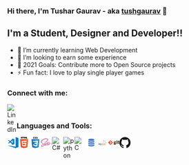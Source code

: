 ### Hi there, I'm Tushar Gaurav - aka [tushgaurav][website] 👋

## I'm a Student, Designer and Developer!!

- 🌱 I’m currently learning Web Development
- 👯 I’m looking to earn some experience
- 🥅 2021 Goals: Contribute more to Open Source projects
- ⚡ Fun fact: I love to play single player games

### Connect with me:

[<img align="left" alt="LinkedIn" width="22px" src="https://cdn.jsdelivr.net/npm/simple-icons@v3/icons/linkedin.svg" />][linkedin]

<br />

### Languages and Tools:

[<img align="left" alt="Visual Studio Code" width="26px" src="https://raw.githubusercontent.com/github/explore/80688e429a7d4ef2fca1e82350fe8e3517d3494d/topics/visual-studio-code/visual-studio-code.png" />][vscode]
[<img align="left" alt="HTML5" width="26px" src="https://raw.githubusercontent.com/github/explore/80688e429a7d4ef2fca1e82350fe8e3517d3494d/topics/html/html.png" />][htmlmozilla]
[<img align="left" alt="CSS3" width="26px" src="https://raw.githubusercontent.com/github/explore/80688e429a7d4ef2fca1e82350fe8e3517d3494d/topics/css/css.png" />][cssmozilla]
[<img align="left" alt="Sass" width="26px" src="https://raw.githubusercontent.com/github/explore/80688e429a7d4ef2fca1e82350fe8e3517d3494d/topics/sass/sass.png" />][sass]
[<img align="left" alt="C#" width="26px" src="https://seeklogo.com/images/C/c-sharp-c-logo-02F17714BA-seeklogo.com.png" />][c#]
[<img align="left" alt="python" width="26px" src="https://camo.githubusercontent.com/888e388801f947dec7c3d843942c277af25fe2b1aed1821542c4e711f210312a/68747470733a2f2f75706c6f61642e77696b696d656469612e6f72672f77696b6970656469612f636f6d6d6f6e732f7468756d622f632f63332f507974686f6e2d6c6f676f2d6e6f746578742e7376672f37363870782d507974686f6e2d6c6f676f2d6e6f746578742e7376672e706e67" />][python]
<img align="left" alt="C" width="26px" src="https://img.icons8.com/color/452/c-programming.png" />
<img align="left" alt="SQL" width="26px" src="https://raw.githubusercontent.com/github/explore/80688e429a7d4ef2fca1e82350fe8e3517d3494d/topics/sql/sql.png" />
<img align="left" alt="MySQL" width="26px" src="https://raw.githubusercontent.com/github/explore/80688e429a7d4ef2fca1e82350fe8e3517d3494d/topics/mysql/mysql.png" />
[<img align="left" alt="Git" width="26px" src="https://raw.githubusercontent.com/github/explore/80688e429a7d4ef2fca1e82350fe8e3517d3494d/topics/git/git.png" />][git]
[<img align="left" alt="GitHub" width="26px" src="https://raw.githubusercontent.com/github/explore/78df643247d429f6cc873026c0622819ad797942/topics/github/github.png" />][github]

<br />
<br />

[vscode]: https://code.visualstudio.com/
[htmlmozilla]: https://developer.mozilla.org/en-US/docs/Web/Guide/HTML/HTML5
[website]: https://tushgaurav.online
[linkedin]: https://www.linkedin.com/in/tushgaurav/
[git]: https://git-scm.com/list=PLkwxH9e_vrAJ0WbEsFA9W3I1W-g_BTsbt
[github]: https://github.com/
[cssmozilla]: https://developer.mozilla.org/en-US/docs/Archive/CSS3list=PLkwxH9e_vrALSdvZuEh6gqQdmDoDIoqz4
[sass]: https://sass-lang.com/
[c#]: https://docs.microsoft.com/en-us/dotnet/csharp/
[python]: https://www.python.org/
